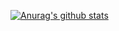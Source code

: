 <!-- ---

### Technical stack:

<p>
  <span>
    <span>
      <img src="https://img.shields.io/badge/React-20232A?style=flat&logo=React&logoColor=61DAFB"/>
    </span>
    <span>
      <img src="https://img.shields.io/badge/TypeScript-3178C6?style=flat&logo=TypeScript&logoColor=white"/>
    </span>
    <span>
      <img src="https://img.shields.io/badge/JavaScript-F7DF1E?style=flat&logo=JavaScript&logoColor=black"/>
    </span>
    <span>
      <img src="https://img.shields.io/badge/Node.js-339933?style=flat&logo=Angular&logoColor=black"/>
    </span>

  </span>
  <br>
  <span>
    <span>
      <img src="https://img.shields.io/badge/GraphQL-E10098?style=flat&logo=GraphQL&logoColor=white"/>
    </span>
    <span>
      <img src="https://img.shields.io/badge/SASS-CC6699?style=flat&logo=Sass&logoColor=white"/>
    </span>
    <span>
      <img src="https://img.shields.io/badge/StyledComponent-DB7093?style=flat&logo=styled%2Dcomponents&logoColor=white"/>
    </span>
    <span>
      <img src="https://img.shields.io/badge/HTML-E34F26?style=flat&logo=HTML5&logoColor=white"/>
    </span>
    <span>
      <img src="https://img.shields.io/badge/CSS-1572B6?style=flat&logo=css3&logoColor=white"/>
    </span>
  </span>
</p>

<br>

### Contact me !

<p align="left">
  <a href="https://mengkki.netlify.app/"><img src="https://img.shields.io/badge/Tech%20Blog-11B48A?style=flat&logo=Blogger&logoColor=white&link=https://mengkki.netlify.app/"/></a>&nbsp
  <a href="mailto:guswnl0610@gmail.com"><img src="https://img.shields.io/badge/Gmail-d14836?style=flat-square&logo=Gmail&logoColor=white&link=guswnl0610@gmail.com"/></a><br>
</p>
<br>

--- -->

[![Anurag's github stats](https://github-readme-stats.vercel.app/api?username=guswnl0610&show_icons=true&theme=react)](https://github.com/anuraghazra/github-readme-stats)
